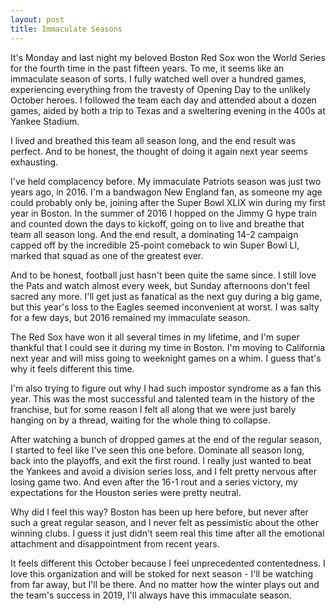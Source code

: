 ```yaml
---
layout: post
title: Immaculate Seasons
---
```


It's Monday and last night my beloved Boston Red Sox won the World Series for the fourth time in the past fifteen years. To me, it seems like an immaculate season of sorts. I fully watched well over a hundred games, experiencing everything from the travesty of Opening Day to the unlikely October heroes. I followed the team each day and attended about a dozen games, aided by both a trip to Texas and a sweltering evening in the 400s at Yankee Stadium.

I lived and breathed this team all season long, and the end result was perfect. And to be honest, the thought of doing it again next year seems exhausting.

I've held complacency before. My immaculate Patriots season was just two years ago, in 2016. I'm a bandwagon New England fan, as someone my age could probably only be, joining after the Super Bowl XLIX win during my first year in Boston. In the summer of 2016 I hopped on the Jimmy G hype train and counted down the days to kickoff, going on to live and breathe that team all season long. And the end result, a dominating 14-2 campaign capped off by the incredible 25-point comeback to win Super Bowl LI, marked that squad as one of the greatest ever.

And to be honest, football just hasn't been quite the same since. I still love the Pats and watch almost every week, but Sunday afternoons don't feel sacred any more. I'll get just as fanatical as the next guy during a big game, but this year's loss to the Eagles seemed inconvenient at worst. I was salty for a few days, but 2016 remained my immaculate season.

The Red Sox have won it all several times in my lifetime, and I'm super thankful that I could see it during my time in Boston. I'm moving to California next year and will miss going to weeknight games on a whim. I guess that's why it feels different this time.

I'm also trying to figure out why I had such impostor syndrome as a fan this year. This was the most successful and talented team in the history of the franchise, but for some reason I felt all along that we were just barely hanging on by a thread, waiting for the whole thing to collapse.

After watching a bunch of dropped games at the end of the regular season, I started to feel like I've seen this one before. Dominate all season long, back into the playoffs, and exit the first round. I really just wanted to beat the Yankees and avoid a division series loss, and I felt pretty nervous after losing game two. And even after the 16-1 rout and a series victory, my expectations for the Houston series were pretty neutral.

Why did I feel this way? Boston has been up here before, but never after such a great regular season, and I never felt as pessimistic about the other winning clubs. I guess it just didn't seem real this time after all the emotional attachment and disappointment from recent years.

It feels different this October because I feel unprecedented contentedness. I love this organization and will be stoked for next season - I'll be watching from far away, but I'll be there. And no matter how the winter plays out and the team's success in 2019, I'll always have this immaculate season.
